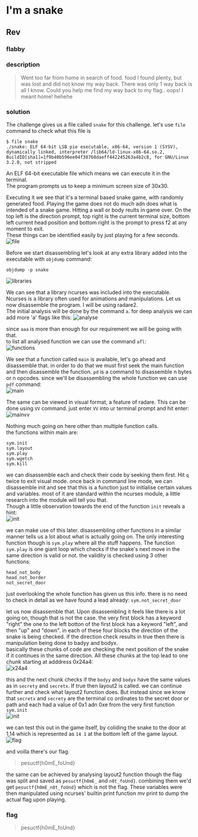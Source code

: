 # I'm a snake
## Rev
### flabby

### description
>Went too far from home in search of food. food I found plenty, but was lost and did not know my way back. There was only 1 way back is all I know. Could you help me find my way back to my flag.. oops! I meant home! hehehe  

### solution

The challenge gives us a file called `snake` for this challenge. let's use `file` command to check what this file is  
```
$ file snake
./snake: ELF 64-bit LSB pie executable, x86-64, version 1 (SYSV), dynamically linked, interpreter /lib64/ld-linux-x86-64.so.2, BuildID[sha1]=1f9b40b596ee04f38768daeff442245263a4b2c8, for GNU/Linux 3.2.0, not stripped

```
An ELF 64-bit executable file which means we can execute it in the terminal.  
The program prompts us to keep a minimum screen size of 30x30.   
  
Executing it we see that it's a terminal based snake game, with randomly generated food. Playing the game does not do much adn does what is intended of a snake game. Hitting a wall or body reults in game over. On the top left is the direction prompt, top right is the current terminal size, bottom left current head position and bottom right is the prompt to press f2 at any moment to exit.  
These things can be identified easily by just playing for a few seconds.  
![file](file.png)  
  
Before we start disassembling let's look at any extra library added into the executable with `objdump` command:
```
objdump -p snake
```
![libraries](libs.png)  

We can see that a library ncurses was included into the executable. Ncurses is a library often used for animations and manipulations. 
Let us now disassemble the program. I will be using radare2.  
The initial analysis will be done by the command `a`. for deep analysis we can add more 'a' flags like this:
![analyse](analyse.png)  
  
since `aaa` is more than enough for our requirement we will be going with that.  
to list all analysed function we can use the command `afl`:  
![functions](functions.png)  
  
We see that a function called `main` is available, let's go ahead and disassemble that. in order to do that we must first seek the main function and then disassemble the function. `pd` is a command to disassemble n bytes or n opcodes. since we'll be disassembling the whole function we can use `pdf` command:  
![main](main.png)  
  
The same can be viewed in visual format, a feature of radare. This can be done using `VV` command. just enter `VV` into ur terminal prompt and hit enter:  
![mainvv](mainvv.png)  
  
Nothing much going on here other than multiple function calls.  
the functions within main are:
```
sym.init
sym.layout
sym.play
sym.wgetch
sym.kill
```

we can disassemble each and check their code by seeking them first. Hit `q` twice to exit visual mode. once back in command line mode, we can disassemble init and see that this is a function just to initialise certain values and variables. most of it are standard within the ncurses module, a little research into the module will tell you that.  
Though a little observation towards the end of the function `init` reveals a hint:  
![init](init.png)  
  
we can make use of this later. disassembling other functions in a similar manner tells us a lot about what is actually going on. The only interesting function though is `sym.play` where all the stuff happens. The function `sym.play` is one giant loop which checks if the snake's next move in the same direction is valid or not. the validity is checked using 3 other functions:  
```
head_not_body
head_not_border
not_secret_door
```
  
just overlooking the whole function has given us this info. there is no need to check in detail as we have found a lead already: `sym.not_secret_door`
  
let us now disassemble that. Upon disassembling it feels like there is a lot going on, though that is not the case. the very first block has a keyword "right" the one to the left botton of the first block has a keyword "left", and then "up" and "down". in each of these four blocks the direction of the snake is being checked. if the direction check results in true then there is manipulation being done to badyy and bodyx.  
basically these chunks of code are checking the next position of the snake if it continues in the same direction. All these chunks at the top lead to one chunk starting at adddress 0x24a4:  
![x24a4](x24a4.png)  
  
this and the next chunk checks if the `bodyy` and `bodyx` have the same values as in `secrety` and `secretx`. If true then layout2 is called. we can continue further and check what layout2 function does. But instead since we know that `secretx` and `secrety` are the terminal co ordinates to the secret door or path and each had a value of 0x1 adn 0xe from the very first function `sym.init`  
![init](init.png)  
  
we can test this out in the game itself, by coliding the snake to the door at 1,14 which is represented as `14 1` at the bottom left of the game layout.  
![flag](flag.png)

and voilla there's our flag.
>pesuctf{h0mE_foUnd}  

the same can be achieved by analysing layout2 function though the flag was split and saved as `pesuctf{h0mE_` and `n0t_foUnd}`. combining them we'd get `pesuctf{h0mE_n0t_foUnd}` which is not the flag. These variables were then manipulated using ncurses' builtin print function mv print to dump the actual flag upon playing.

### flag
>pesuctf{h0mE_foUnd}
